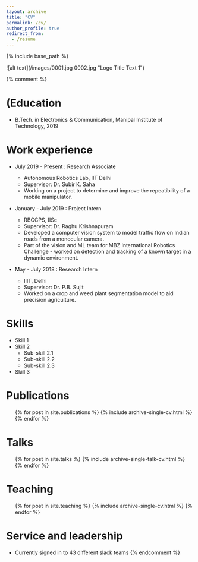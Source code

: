 ```yaml
---
layout: archive
title: "CV"
permalink: /cv/
author_profile: true
redirect_from:
  - /resume
---
```


{% include base_path %}

![alt text](/images/0001.jpg 0002.jpg "Logo Title Text 1")


{% comment %} 

(Education
======
* B.Tech. in Electronics & Communication, Manipal Institute of Technology, 2019

Work experience
======
* July 2019 - Present : Research Associate
  * Autonomous Robotics Lab, IIT Delhi
  * Supervisor: Dr. Subir K. Saha
  * Working on a project to determine and improve the repeatibility of a mobile manipulator.

* January - July 2019 : Project Intern
  * RBCCPS, IISc
  * Supervisor: Dr. Raghu Krishnapuram
  * Developed a computer vision system to model traffic flow on Indian roads from a monocular camera.
  * Part of the vision and ML team for MBZ International Robotics Challenge - worked on detection and tracking of a known target in a dynamic environment. 
  
* May - July 2018 : Research Intern
  * IIIT, Delhi
  * Supervisor: Dr. P.B. Sujit
  * Worked on a crop and weed plant segmentation model to aid precision agriculture.

Skills
======
* Skill 1
* Skill 2
  * Sub-skill 2.1
  * Sub-skill 2.2
  * Sub-skill 2.3
* Skill 3

Publications
======
  <ul>{% for post in site.publications %}
    {% include archive-single-cv.html %}
  {% endfor %}</ul>
  
Talks
======
  <ul>{% for post in site.talks %}
    {% include archive-single-talk-cv.html %}
  {% endfor %}</ul>
  
Teaching
======
  <ul>{% for post in site.teaching %}
    {% include archive-single-cv.html %}
  {% endfor %}</ul>
  
Service and leadership
======
* Currently signed in to 43 different slack teams
{% endcomment %} 
